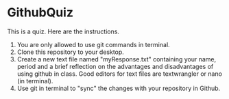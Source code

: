 # GithubQuiz
This is a quiz.  Here are the instructions.

1.  You are only allowed to use git commands in terminal.
2.  Clone this repository to your desktop.
3.  Create a new text file named "myResponse.txt" containing your name, period and a brief reflection on the advantages and disadvantages of using github in class.  Good editors for text files are textwrangler or nano (in terminal).
4.  Use git in terminal to "sync" the changes with your repository in Github.
